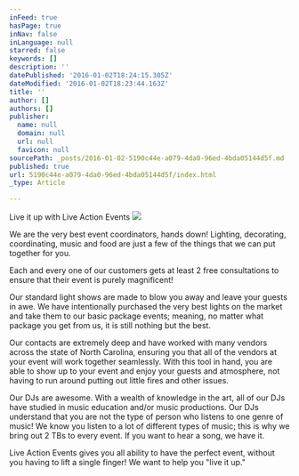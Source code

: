 ```yaml
---
inFeed: true
hasPage: true
inNav: false
inLanguage: null
starred: false
keywords: []
description: ''
datePublished: '2016-01-02T18:24:15.305Z'
dateModified: '2016-01-02T18:23:44.163Z'
title: ''
author: []
authors: []
publisher:
  name: null
  domain: null
  url: null
  favicon: null
sourcePath: _posts/2016-01-02-5190c44e-a079-4da0-96ed-4bda05144d5f.md
published: true
url: 5190c44e-a079-4da0-96ed-4bda05144d5f/index.html
_type: Article

---
```

Live it up with Live Action Events
![](https://the-grid-user-content.s3-us-west-2.amazonaws.com/da64e004-21b0-4e87-bb30-485009a16a2b.jpg)

We are the very best event coordinators, hands down! Lighting, decorating, coordinating, music and food are just a few of the things that we can put together for you. 

Each and every one of our customers gets at least 2 free consultations to ensure that their event is purely magnificent! 

Our standard light shows are made to blow you away and leave your guests in awe. We have intentionally purchased the very best lights on the market and take them to our basic package events; meaning, no matter what package you get from us, it is still nothing but the best. 

Our contacts are extremely deep and have worked with many vendors across the state of North Carolina, ensuring you that all of the vendors at your event will work together seamlessly. With this tool in hand, you are able to show up to your event and enjoy your guests and atmosphere, not having to run around putting out little fires and other issues. 

Our DJs are awesome. With a wealth of knowledge in the art, all of our DJs have studied in music education and/or music productions. Our DJs understand that you are not the type of person who listens to one genre of music! We know you listen to a lot of different types of music; this is why we bring out 2 TBs to every event. If you want to hear a song, we have it. 

Live Action Events gives you all ability to have the perfect event, without you having to lift a single finger! We want to help you "live it up."